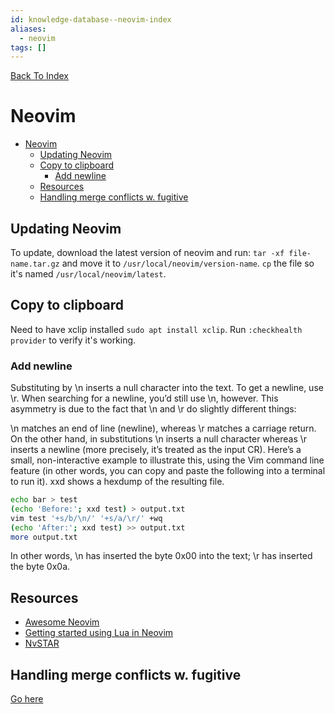```yaml
---
id: knowledge-database--neovim-index
aliases:
  - neovim
tags: []
---
```


[Back To Index](../index.md)

# Neovim

<!--toc:start-->
- [Neovim](#neovim)
  - [Updating Neovim](#updating-neovim)
  - [Copy to clipboard](#copy-to-clipboard)
    - [Add newline](#add-newline)
  - [Resources](#resources)
  - [Handling merge conflicts w. fugitive](#handling-merge-conflicts-w-fugitive)
<!--toc:end-->


## Updating Neovim
To update, download the latest version of neovim and run:
`tar -xf file-name.tar.gz` and move it to `/usr/local/neovim/version-name`. `cp` the file so it's named 
`/usr/local/neovim/latest`.

## Copy to clipboard

Need to have xclip installed `sudo apt install xclip`. Run `:checkhealth provider` to verify it's working.

### Add newline
Substituting by \n inserts a null character into the text. To get a newline, use \r. When searching for a newline, 
you’d still use \n, however. This asymmetry is due to the fact that \n and \r do slightly different things:

\n matches an end of line (newline), whereas \r matches a carriage return. On the other hand, in substitutions \n 
inserts a null character whereas \r inserts a newline (more precisely, it’s treated as the input CR). Here’s a small, 
non-interactive example to illustrate this, using the Vim command line feature (in other words, you can copy and paste 
the following into a terminal to run it). xxd shows a hexdump of the resulting file.

```bash
echo bar > test
(echo 'Before:'; xxd test) > output.txt
vim test '+s/b/\n/' '+s/a/\r/' +wq
(echo 'After:'; xxd test) >> output.txt
more output.txt
```
In other words, \n has inserted the byte 0x00 into the text; \r has inserted the byte 0x0a.

## Resources
  - [Awesome Neovim](https://github.com/rockerBOO/awesome-neovim)
  - [Getting started using Lua in Neovim](https://github.com/nanotee/nvim-lua-guide)
  - [NvSTAR](https://github.com/adityastomar67/NvStar)

## Handling merge conflicts w. fugitive
[Go here](http://vimcasts.org/episodes/fugitive-vim-resolving-merge-conflicts-with-vimdiff/)
